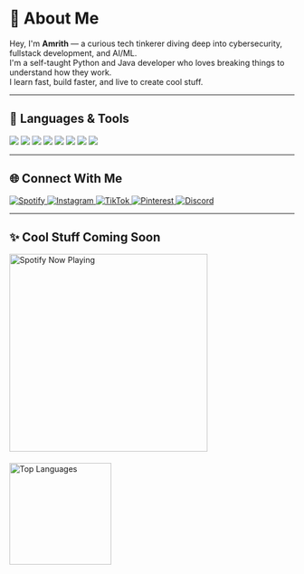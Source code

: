 <!-- README.md -->

# 👋 About Me

Hey, I'm **Amrith** — a curious tech tinkerer diving deep into cybersecurity, fullstack development, and AI/ML.  
I'm a self-taught Python and Java developer who loves breaking things to understand how they work.  
I learn fast, build faster, and live to create cool stuff.



---

## 🧠 Languages & Tools

<p align="left">
  <img src="https://img.shields.io/badge/Python-1e1e1e?style=for-the-badge&logo=python&logoColor=4B8BBE">
  <img src="https://img.shields.io/badge/JavaScript-1e1e1e?style=for-the-badge&logo=javascript&logoColor=F7DF1E">
  <img src="https://img.shields.io/badge/React-1e1e1e?style=for-the-badge&logo=react&logoColor=61DAFB">
  <img src="https://img.shields.io/badge/Flutter-1e1e1e?style=for-the-badge&logo=flutter&logoColor=02569B">
  <img src="https://img.shields.io/badge/MongoDB-1e1e1e?style=for-the-badge&logo=mongodb&logoColor=47A248">
  <img src="https://img.shields.io/badge/Java-1e1e1e?style=for-the-badge&logo=openjdk&logoColor=007396">
  <img src="https://img.shields.io/badge/Android-1e1e1e?style=for-the-badge&logo=android&logoColor=3DDC84">
  <img src="https://img.shields.io/badge/HTML5-1e1e1e?style=for-the-badge&logo=html5&logoColor=E34F26">
</p>

---

## 🌐 Connect With Me

<p align="left">
  <a href="https://open.spotify.com/user/xa9ydbpy4g2zr9uw1oa737kv2">
    <img src="https://img.shields.io/badge/Spotify-1e1e1e?style=for-the-badge&logo=spotify&logoColor=white" alt="Spotify">
  </a>
  <a href="https://www.instagram.com/amrithakshaj/">
    <img src="https://img.shields.io/badge/Instagram-1e1e1e?style=for-the-badge&logo=instagram&logoColor=white" alt="Instagram">
  </a>
  <a href="https://www.tiktok.com/@stoobyyyy?_t=ZS-8wUON0MgGvt&_r=1">
    <img src="https://img.shields.io/badge/TikTok-1e1e1e?style=for-the-badge&logo=tiktok&logoColor=white" alt="TikTok">
  </a>
  <a href="https://pin.it/2cntP1syK">
    <img src="https://img.shields.io/badge/Pinterest-1e1e1e?style=for-the-badge&logo=pinterest&logoColor=white" alt="Pinterest">
  </a>
  <a href="https://discord.com/users/700195735689494558">
    <img src="https://img.shields.io/badge/Discord-1e1e1e?style=for-the-badge&logo=discord&logoColor=white" alt="Discord">
  </a>
</p>

---



## ✨ Cool Stuff Coming Soon

<div align="left" style="display: flex; gap: 20px; flex-wrap: wrap; align-items: flex-start;">

  <img src="https://spotify-github-profile.kittinanx.com/api/view.svg?uid=xa9ydbpy4g2zr9uw1oa737kv2&cover_image=true&theme=default&show_offline=false&background_color=1e1e1e&interchange=false&bar_color_cover=true" alt="Spotify Now Playing" height="350">

  <img src="https://github-readme-stats.vercel.app/api/top-langs/?username=stoobyy&layout=compact&theme=dark&bg_color=1e1e1e&hide_border=true" alt="Top Languages" height="180">

</div>



